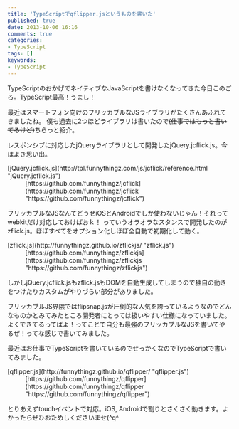 ```yaml
---
title: 'TypeScriptでqflipper.jsというものを書いた'
published: true
date: 2013-10-06 16:16
comments: true
categories:
- TypeScript
tags: []
keywords:
- TypeScript
---
```

TypeScriptのおかげでネイティブなJavaScriptを書けなくなってきた今日このごろ。TypeScript最高！うまし！

最近はスマートフォン向けのフリッカブルなJSライブラリがたくさんあふれてきましたね。
僕も過去に2つほどライブラリは書いたので<del>(仕事ではもっと書いてるけど)</del>ちらっと紹介。

レスポンシブに対応したjQueryライブラリとして開発したjQuery.jcflick.js。今はよき思い出。

<dl>
<dt>[jQuery.jcflick.js](http://tpl.funnythingz.com/js/jcflick/reference.html "jQuery.jcflick.js")</dt>
<dd>[https://github.com/funnythingz/jcflick](https://github.com/funnythingz/jcflick "https://github.com/funnythingz/jcflick")</dd>
</dl>

フリッカブルなJSなんてどうせiOSとAndroidでしか使わないじゃん！それってwebkitだけ対応しておけばおｋ！
っていうオラオラなスタンスで開発したのがzflick.js。ほぼすべてをオプション化しほぼ全自動で初期化して動く。

<dl>
<dt>[zflick.js](http://funnythingz.github.io/zflickjs/ "zflick.js")</dt>
<dd>[https://github.com/funnythingz/zflickjs](https://github.com/funnythingz/zflickjs "https://github.com/funnythingz/zflickjs")</dd>
</dl>

しかしjQuery.jcflick.jsもzflick.jsもDOMを自動生成してしまうので独自の動きをつけたりカスタムがやりづらい部分がありました。

フリッカブルJS界隈ではflipsnap.jsが圧倒的な人気を誇っているようなのでどんなものかとみてみたところ開発者にとっては扱いやすい仕様になっていました。よくできてるってばよ！ってことで自分も最強のフリッカブルなJSを書いてやるぜ！ってな感じで書いてみました。

最近はお仕事でTypeScriptを書いているのでせっかくなのでTypeScriptで書いてみました。

<dl>
<dt>[qflipper.js](http://funnythingz.github.io/qflipper/ "qflipper.js")</dt>
<dd>[https://github.com/funnythingz/qflipper](https://github.com/funnythingz/qflipper "https://github.com/funnythingz/qflipper")</dt>
</dl>

とりあえずtouchイベントで対応。iOS, Androidで割りとさくさく動きます。よかったらぜひおためしくださいませ(^q^